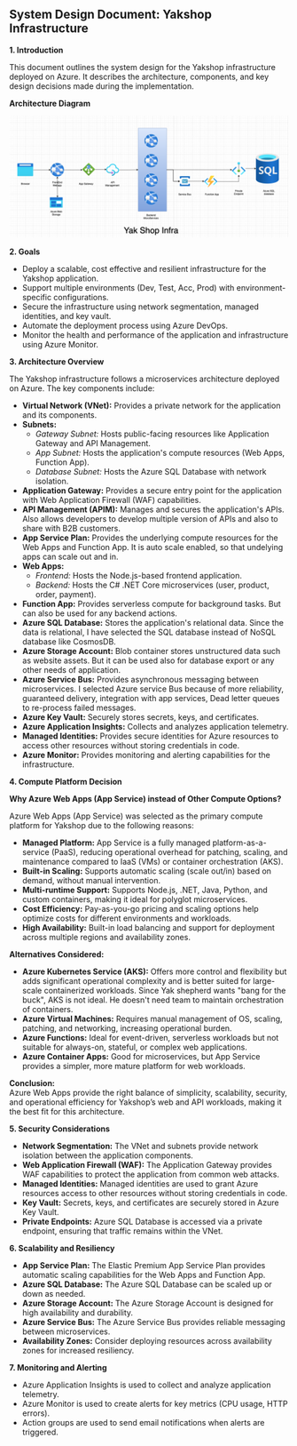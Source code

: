## System Design Document: Yakshop Infrastructure

**1. Introduction**

This document outlines the system design for the Yakshop infrastructure deployed on Azure. It describes the architecture, components, and key design decisions made during the implementation.

**Architecture Diagram**

![Yakshop Infrastructure Diagram](yak_shop_infra.png)

**2. Goals**

*   Deploy a scalable, cost effective and resilient infrastructure for the Yakshop application.
*   Support multiple environments (Dev, Test, Acc, Prod) with environment-specific configurations.
*   Secure the infrastructure using network segmentation, managed identities, and key vault.
*   Automate the deployment process using Azure DevOps.
*   Monitor the health and performance of the application and infrastructure using Azure Monitor.

**3. Architecture Overview**

The Yakshop infrastructure follows a microservices architecture deployed on Azure. The key components include:

*   **Virtual Network (VNet):** Provides a private network for the application and its components.
*   **Subnets:**
    *   *Gateway Subnet:* Hosts public-facing resources like Application Gateway and API Management.
    *   *App Subnet:* Hosts the application's compute resources (Web Apps, Function App).
    *   *Database Subnet:* Hosts the Azure SQL Database with network isolation.
*   **Application Gateway:** Provides a secure entry point for the application with Web Application Firewall (WAF) capabilities.
*   **API Management (APIM):** Manages and secures the application's APIs. Also allows developers to develop multiple version of APIs and also to share with B2B customers.
*   **App Service Plan:** Provides the underlying compute resources for the Web Apps and Function App. It is auto scale enabled, so that undelying apps can scale out and in.
*   **Web Apps:**
    *   *Frontend:* Hosts the Node.js-based frontend application.
    *   *Backend:* Hosts the C# .NET Core microservices (user, product, order, payment).
*   **Function App:** Provides serverless compute for background tasks. But can also be used for any backend actions.
*   **Azure SQL Database:** Stores the application's relational data. Since the data is relational, I have selected the SQL database instead of NoSQL database like CosmosDB.
*   **Azure Storage Account:** Blob container stores unstructured data such as website assets. But it can be used also for database export or any other needs of application.
*   **Azure Service Bus:** Provides asynchronous messaging between microservices. I selected Azure service Bus because of more reliability, guaranteed delivery, integration with app services, Dead letter queues to re-process failed messages.
*   **Azure Key Vault:** Securely stores secrets, keys, and certificates.
*   **Azure Application Insights:** Collects and analyzes application telemetry.
*   **Managed Identities:** Provides secure identities for Azure resources to access other resources without storing credentials in code.
*   **Azure Monitor:** Provides monitoring and alerting capabilities for the infrastructure.

**4. Compute Platform Decision**

**Why Azure Web Apps (App Service) instead of Other Compute Options?**

Azure Web Apps (App Service) was selected as the primary compute platform for Yakshop due to the following reasons:

- **Managed Platform:** App Service is a fully managed platform-as-a-service (PaaS), reducing operational overhead for patching, scaling, and maintenance compared to IaaS (VMs) or container orchestration (AKS).
- **Built-in Scaling:** Supports automatic scaling (scale out/in) based on demand, without manual intervention.
- **Multi-runtime Support:** Supports Node.js, .NET, Java, Python, and custom containers, making it ideal for polyglot microservices.
- **Cost Efficiency:** Pay-as-you-go pricing and scaling options help optimize costs for different environments and workloads.
- **High Availability:** Built-in load balancing and support for deployment across multiple regions and availability zones.

**Alternatives Considered:**

- **Azure Kubernetes Service (AKS):** Offers more control and flexibility but adds significant operational complexity and is better suited for large-scale containerized workloads. Since Yak shepherd wants "bang for the buck", AKS is not ideal. He doesn't need team to maintain orchestration of containers.
- **Azure Virtual Machines:** Requires manual management of OS, scaling, patching, and networking, increasing operational burden.
- **Azure Functions:** Ideal for event-driven, serverless workloads but not suitable for always-on, stateful, or complex web applications.
- **Azure Container Apps:** Good for microservices, but App Service provides a simpler, more mature platform for web workloads.

**Conclusion:**  
Azure Web Apps provide the right balance of simplicity, scalability, security, and operational efficiency for Yakshop’s web and API workloads, making it the best fit for this architecture.

**5. Security Considerations**

*   **Network Segmentation:** The VNet and subnets provide network isolation between the application components.
*   **Web Application Firewall (WAF):** The Application Gateway provides WAF capabilities to protect the application from common web attacks.
*   **Managed Identities:** Managed identities are used to grant Azure resources access to other resources without storing credentials in code.
*   **Key Vault:** Secrets, keys, and certificates are securely stored in Azure Key Vault.
*   **Private Endpoints:** Azure SQL Database is accessed via a private endpoint, ensuring that traffic remains within the VNet.

**6. Scalability and Resiliency**

*   **App Service Plan:** The Elastic Premium App Service Plan provides automatic scaling capabilities for the Web Apps and Function App.
*   **Azure SQL Database:** The Azure SQL Database can be scaled up or down as needed.
*   **Azure Storage Account:** The Azure Storage Account is designed for high availability and durability.
*   **Azure Service Bus:** The Azure Service Bus provides reliable messaging between microservices.
*   **Availability Zones:** Consider deploying resources across availability zones for increased resiliency.

**7. Monitoring and Alerting**

*   Azure Application Insights is used to collect and analyze application telemetry.
*   Azure Monitor is used to create alerts for key metrics (CPU usage, HTTP errors).
*   Action groups are used to send email notifications when alerts are triggered.
